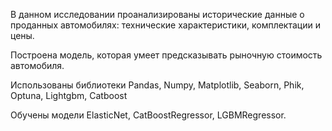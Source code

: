 В данном исследовании проанализированы исторические данные о проданных автомобилях: технические характеристики, комплектации и цены.

Построена модель, которая умеет предсказывать рыночную стоимость автомобиля.

Использованы библиотеки Pandas, Numpy, Matplotlib, Seaborn, Phik, Optuna,  Lightgbm, Catboost

Обучены модели ElasticNet, CatBoostRegressor, LGBMRegressor.

